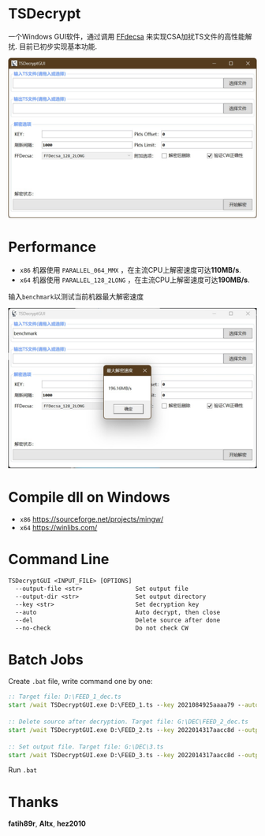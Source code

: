 # TSDecrypt
一个Windows GUI软件，通过调用 [FFdecsa](https://github.com/nilaoda/TSDecrypt/tree/main/FFDeCsa-1.0.2-Altx) 来实现CSA加扰TS文件的高性能解扰. 目前已初步实现基本功能.

![image](Screens/Snipaste_2023-02-11_01-53-41.jpg)


# Performance
* `x86` 机器使用 `PARALLEL_064_MMX` ，在主流CPU上解密速度可达**110MB/s**.
* `x64` 机器使用 `PARALLEL_128_2LONG` ，在主流CPU上解密速度可达**190MB/s**.

输入`benchmark`以测试当前机器最大解密速度

![image](Screens/Snipaste_2023-02-12_02-19-06.jpg)

# Compile dll on Windows
* `x86` https://sourceforge.net/projects/mingw/
* `x64` https://winlibs.com/

# Command Line
```
TSDecryptGUI <INPUT_FILE> [OPTIONS]
  --output-file <str>               Set output file
  --output-dir <str>                Set output directory
  --key <str>                       Set decryption key
  --auto                            Auto decrypt, then close
  --del                             Delete source after done
  --no-check                        Do not check CW
```

# Batch Jobs
Create `.bat` file, write command one by one:
```bat
:: Target file: D:\FEED_1_dec.ts
start /wait TSDecryptGUI.exe D:\FEED_1.ts --key 2021084925aaaa79 --auto

:: Delete source after decryption. Target file: G:\DEC\FEED_2_dec.ts
start /wait TSDecryptGUI.exe D:\FEED_2.ts --key 2022014317aacc8d --output-dir G:\DEC --auto --del

:: Set output file. Target file: G:\DEC\3.ts
start /wait TSDecryptGUI.exe D:\FEED_3.ts --key 2022014317aacc8d --output-file G:\DEC\3.ts --auto --del
```
Run `.bat`


# Thanks

**fatih89r**, 
**Altx**, 
**hez2010** 
